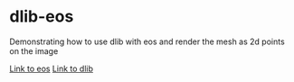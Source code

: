 # dlib-eos
Demonstrating how to use dlib with eos and render the mesh as 2d points on the image

[Link to eos](https://github.com/patrikhuber/eos/tree/master/)
[Link to dlib](https://github.com/patrikhuber/eos/tree/master/)
